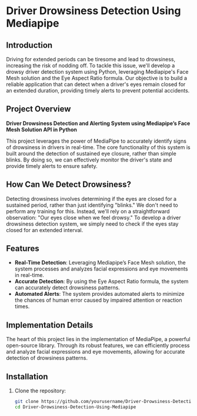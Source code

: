# **Driver Drowsiness Detection Using Mediapipe**

## **Introduction**

Driving for extended periods can be tiresome and lead to drowsiness, increasing the risk of nodding off. To tackle this issue, we'll develop a drowsy driver detection system using Python, leveraging Mediapipe's Face Mesh solution and the Eye Aspect Ratio formula. Our objective is to build a reliable application that can detect when a driver's eyes remain closed for an extended duration, providing timely alerts to prevent potential accidents.

## **Project Overview**

**Driver Drowsiness Detection and Alerting System using Mediapipe’s Face Mesh Solution API in Python**

This project leverages the power of MediaPipe to accurately identify signs of drowsiness in drivers in real-time. The core functionality of this system is built around the detection of sustained eye closure, rather than simple blinks. By doing so, we can effectively monitor the driver's state and provide timely alerts to ensure safety.

## **How Can We Detect Drowsiness?**

Detecting drowsiness involves determining if the eyes are closed for a sustained period, rather than just identifying "blinks." We don't need to perform any training for this. Instead, we'll rely on a straightforward observation: "Our eyes close when we feel drowsy." To develop a driver drowsiness detection system, we simply need to check if the eyes stay closed for an extended interval.

## **Features**

- **Real-Time Detection**: Leveraging Mediapipe’s Face Mesh solution, the system processes and analyzes facial expressions and eye movements in real-time.
- **Accurate Detection**: By using the Eye Aspect Ratio formula, the system can accurately detect drowsiness patterns.
- **Automated Alerts**: The system provides automated alerts to minimize the chances of human error caused by impaired attention or reaction times.

## **Implementation Details**

The heart of this project lies in the implementation of MediaPipe, a powerful open-source library. Through its robust features, we can efficiently process and analyze facial expressions and eye movements, allowing for accurate detection of drowsiness patterns.

## **Installation**

1. Clone the repository:
   ```bash
   git clone https://github.com/yourusername/Driver-Drowsiness-Detection-Using-Mediapipe.git
   cd Driver-Drowsiness-Detection-Using-Mediapipe
